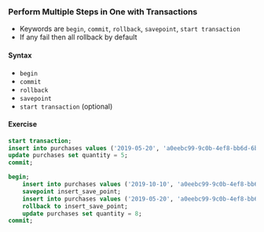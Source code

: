 ### Perform Multiple Steps in One with Transactions

- Keywords are `begin`, `commit`, `rollback`, `savepoint`, `start transaction`
- If any fail then all rollback by default

#### Syntax

- `begin`
- `commit`
- `rollback`
- `savepoint`
- `start transaction` (optional)

#### Exercise

```sql
start transaction;
insert into purchases values ('2019-05-20', 'a0eebc99-9c0b-4ef8-bb6d-6bb9bd380a11', uuid_generate_v4(), 1);
update purchases set quantity = 5;
commit;
```

```sql
begin;
    insert into purchases values ('2019-10-10', 'a0eebc99-9c0b-4ef8-bb6d-6bb9bd380a11', uuid_generate_v4(), 1);
    savepoint insert_save_point;
    insert into purchases values ('2019-05-20', 'a0eebc99-9c0b-4ef8-bb6d-6bb9bd380a11', uuid_generate_v4(), 1);
    rollback to insert_save_point;
    update purchases set quantity = 8;
commit;
```
